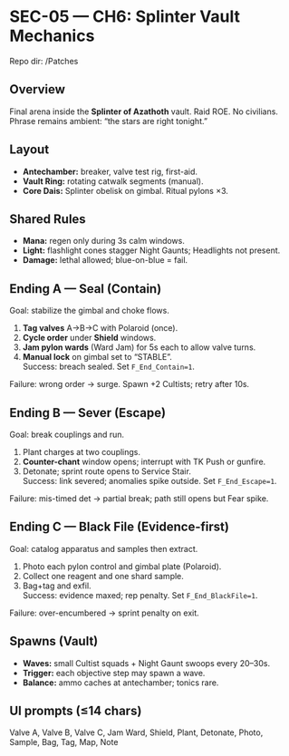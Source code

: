 # SEC-05 — CH6: Splinter Vault Mechanics
Repo dir: /Patches

## Overview
Final arena inside the **Splinter of Azathoth** vault. Raid ROE. No civilians. Phrase remains ambient: “the stars are right tonight.”

## Layout
- **Antechamber:** breaker, valve test rig, first-aid.  
- **Vault Ring:** rotating catwalk segments (manual).  
- **Core Dais:** Splinter obelisk on gimbal. Ritual pylons ×3.

## Shared Rules
- **Mana:** regen only during 3s calm windows.  
- **Light:** flashlight cones stagger Night Gaunts; Headlights not present.  
- **Damage:** lethal allowed; blue-on-blue = fail.

## Ending A — Seal (Contain)
Goal: stabilize the gimbal and choke flows.
1) **Tag valves** A→B→C with Polaroid (once).  
2) **Cycle order** under **Shield** windows.  
3) **Jam pylon wards** (Ward Jam) for 5s each to allow valve turns.  
4) **Manual lock** on gimbal set to “STABLE”.  
Success: breach sealed. Set `F_End_Contain=1`.

Failure: wrong order → surge. Spawn +2 Cultists; retry after 10s.

## Ending B — Sever (Escape)
Goal: break couplings and run.
1) Plant charges at two couplings.  
2) **Counter-chant** window opens; interrupt with TK Push or gunfire.  
3) Detonate; sprint route opens to Service Stair.  
Success: link severed; anomalies spike outside. Set `F_End_Escape=1`.

Failure: mis-timed det → partial break; path still opens but Fear spike.

## Ending C — Black File (Evidence-first)
Goal: catalog apparatus and samples then extract.
1) Photo each pylon control and gimbal plate (Polaroid).  
2) Collect one reagent and one shard sample.  
3) Bag+tag and exfil.  
Success: evidence maxed; rep penalty. Set `F_End_BlackFile=1`.

Failure: over-encumbered → sprint penalty on exit.

## Spawns (Vault)
- **Waves:** small Cultist squads + Night Gaunt swoops every 20–30s.  
- **Trigger:** each objective step may spawn a wave.  
- **Balance:** ammo caches at antechamber; tonics rare.

## UI prompts (≤14 chars)
Valve A, Valve B, Valve C, Jam Ward, Shield, Plant, Detonate, Photo, Sample, Bag, Tag, Map, Note
